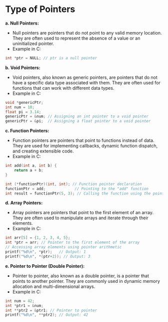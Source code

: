 
# Type of Pointers

**a. Null Pointers:**

- Null pointers are pointers that do not point to any valid memory location. They are often used to represent the absence of a value or an uninitialized pointer.
- Example in C:
```c
int *ptr = NULL; // ptr is a null pointer
```

**b. Void Pointers:**

- Void pointers, also known as generic pointers, are pointers that do not have a specific data type associated with them. They are often used for functions that can work with different data types.
- Example in C:
```c
void *genericPtr;
int num = 10;
float pi = 3.14;
genericPtr = &num; // Assigning an int pointer to a void pointer
genericPtr = &pi;  // Assigning a float pointer to a void pointer
```

**c. Function Pointers:**

- Function pointers are pointers that point to functions instead of data. They are used for implementing callbacks, dynamic function dispatch, and creating extensible code.
- Example in C:
```c
int add(int a, int b) {
    return a + b;
}

int (*functionPtr)(int, int); // Function pointer declaration
functionPtr = add;             // Pointing to the "add" function
int result = functionPtr(5, 3); // Calling the function using the pointer
```

**d. Array Pointers:**

- Array pointers are pointers that point to the first element of an array. They are often used to manipulate arrays and iterate through their elements.
- Example in C:
```c
int arr[5] = {1, 2, 3, 4, 5};
int *ptr = arr; // Pointer to the first element of the array
// Accessing array elements using pointer arithmetic
printf("%d\n", *ptr);   // Output: 1
printf("%d\n", *(ptr+2)); // Output: 3
```

**e. Pointer to Pointer (Double Pointer):**

- Pointer to pointer, also known as a double pointer, is a pointer that points to another pointer. They are commonly used in dynamic memory allocation and multi-dimensional arrays.
- Example in C:
```c
int num = 42;
int *ptr1 = &num;
int **ptr2 = &ptr1; // Pointer to pointer
printf("%d\n", **ptr2); // Output: 42
```